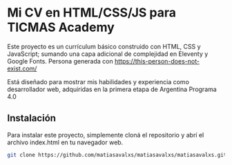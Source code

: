 # Mi CV en HTML/CSS/JS para TICMAS Academy

Este proyecto es un currículum básico construido con HTML, CSS y JavaScript; sumando una capa adicional de complejidad en Eleventy y Google Fonts. 
Persona generada con https://this-person-does-not-exist.com/

Está diseñado para mostrar mis habilidades y experiencia como desarrollador web, adquiridas en la primera etapa de Argentina Programa 4.0


## Instalación

Para instalar este proyecto, simplemente cloná el repositorio y abrí el archivo index.html en tu navegador web.

```bash
git clone https://github.com/matiasavalxs/matiasavalxs/matiasavalxs.github.io.git
